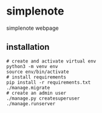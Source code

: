 # simplenote
simplenote webpage

## installation

    # create and activate virtual env
    python3 -m venv env
    source env/bin/activate 
    # install requirements
    pip install -r requirements.txt
    ./manage.migrate
    # create an admin user
    ./manage.py createsuperuser
    ./manage.runserver
    
